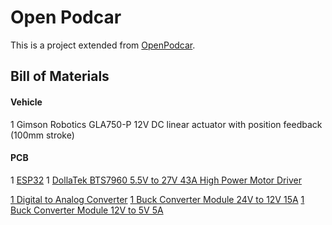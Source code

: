 # Open Podcar

This is a project extended from [OpenPodcar](https://github.com/OpenPodcar/OpenPodcar).


## Bill of Materials

#### Vehicle
1 Gimson Robotics GLA750-P 12V DC linear actuator with position feedback (100mm stroke)

#### PCB
1 [ESP32](https://www.amazon.co.uk/XTVTX-Development-Wireless-Bluetooth-Frequency/dp/B09LCDJY8Z/ref=sr_1_5?crid=2XLMJ0XECAAJR&keywords=esp32&qid=1669377505&s=industrial&sprefix=esp32%2Cindustrial%2C95&sr=1-5)
1 [DollaTek BTS7960 5.5V to 27V 43A High Power Motor Driver](https://www.amazon.co.uk/gp/product/B09H6MKWCJ/ref=ppx_yo_dt_b_asin_title_o00_s00?ie=UTF8&psc=1)


[1 Digital to Analog Converter](https://www.digikey.co.uk/en/products/detail/sparkfun-electronics/BOB-12918/5140812?utm\_adgroup=Evaluation%20Boards%20-%20Digital%20to%20Analog%20Converters%20%28DACs%29&utm\_source=google&utm\_medium=cpc&utm\_campaign=Shopping\_Product\_Development%20Boards%2C%20Kits%2C%20Programmers&utm\_term=&productid=5140812&gclid=CjwKCAiAs8acBhA1EiwAgRFdw7jZpmNLCZSMikVMd7oKKiSc0wkz7JpF8sl4ogsQpp6ZFNUjAHO2KBoC\_PIQAvD_BwE)
[1 Buck Converter Module 24V to 12V 15A](https://www.amazon.co.uk/dp/B01KQWWSLA/)
[1 Buck Converter Module 12V to 5V 5A](https://www.amazon.co.uk/dp/B09NVZ6Y6J?ref_=cm\_sw\_r\_apin\_dp_F5CDBP8B0AESHGP8G7D0)

